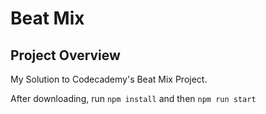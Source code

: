 # Beat Mix

## Project Overview

My Solution to Codecademy's Beat Mix Project.

After downloading, run `npm install` and then `npm run start`

